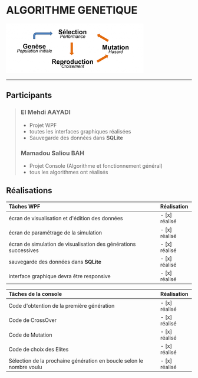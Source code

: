 # ALGORITHME GENETIQUE

![Algo génétique!](genetique.png "Algo génétique!")
***

## Participants

> ### El Mehdi AAYADI
> - Projet WPF
> - toutes les interfaces graphiques réalisées
> - Sauvegarde des données dans **SQLite**
>
> ### Mamadou Saliou BAH
> - Projet Console (Algorithme et fonctionnement général)
> - tous les algorithmes ont réalisés
>

## Réalisations

| Tâches WPF                                                            | Réalisation    |
| :---                                                                  | :---           |
| écran de visualisation et d'édition des données                       | - [x] réalisé  |
| écran de paramétrage de la simulation                                 | - [x] réalisé  |
| écran de simulation de visualisation des générations successives      | - [x] réalisé  |
| sauvegarde des données dans **SQLite**                                | - [x] réalisé  |
| interface graphique devra être responsive                             | - [x] réalisé  |


| Tâches de la console                                                  | Réalisation    |
| :---                                                                  | :---           |
| Code d'obtention de la première génération                            | - [x] réalisé  |
| Code de CrossOver                                                     | - [x] réalisé  |
| Code de Mutation                                                      | - [x] réalisé  |
| Code de choix des Elites                                              | - [x] réalisé  |
| Sélection de la prochaine génération en boucle selon le nombre voulu  | - [x] réalisé  |